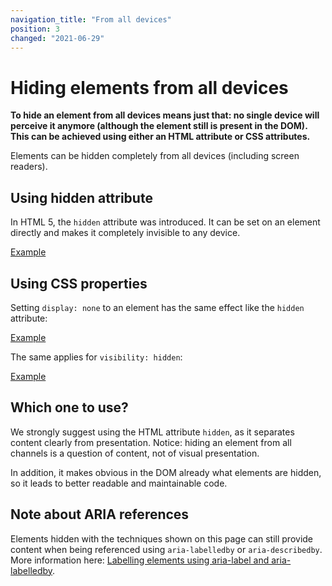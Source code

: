 ```yaml
---
navigation_title: "From all devices"
position: 3
changed: "2021-06-29"
---
```


# Hiding elements from all devices

**To hide an element from all devices means just that: no single device will perceive it anymore (although the element still is present in the DOM). This can be achieved using either an HTML attribute or CSS attributes.**

Elements can be hidden completely from all devices (including screen readers).

## Using hidden attribute

In HTML 5, the `hidden` attribute was introduced. It can be set on an element directly and makes it completely invisible to any device.

[Example](_examples/hiding-elements-from-all-devices-using-hidden-attribute)

## Using CSS properties

Setting `display: none` to an element has the same effect like the `hidden` attribute:

[Example](_examples/hiding-elements-from-all-devices-using-display-none)

The same applies for `visibility: hidden`:

[Example](_examples/hiding-elements-from-all-devices-using-visibility-hidden)

## Which one to use?

We strongly suggest using the HTML attribute `hidden`, as it separates content clearly from presentation. Notice: hiding an element from all channels is a question of content, not of visual presentation.

In addition, it makes obvious in the DOM already what elements are hidden, so it leads to better readable and maintainable code.

## Note about ARIA references

Elements hidden with the techniques shown on this page can still provide content when being referenced using `aria-labelledby` or `aria-describedby`. More information here: [Labelling elements using aria-label and aria-labelledby](/examples/sensible-aria-usage/label-labelledby).
